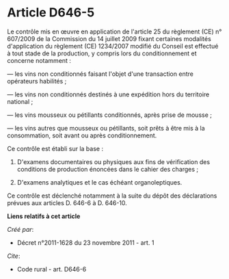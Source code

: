 # Article D646-5

Le contrôle mis en œuvre en application de l'article 25 du règlement (CE) n° 607/2009 de la Commission du 14 juillet 2009
fixant certaines modalités d'application du règlement (CE) 1234/2007 modifié du Conseil est effectué à tout stade de la
production, y compris lors du conditionnement et concerne notamment : 

― les vins non conditionnés faisant l'objet d'une transaction entre opérateurs habilités ; 

― les vins non conditionnés destinés à une expédition hors du territoire national ; 

― les vins mousseux ou pétillants conditionnés, après prise de mousse ; 

― les vins autres que mousseux ou pétillants, soit prêts à être mis à la consommation, soit avant ou après conditionnement. 

Ce contrôle est établi sur la base : 

1. D'examens documentaires ou physiques aux fins de vérification des conditions de production énoncées dans le cahier des
charges ; 

2. D'examens analytiques et le cas échéant organoleptiques. 

Ce contrôle est déclenché notamment à la suite du dépôt des déclarations prévues aux articles D. 646-6 à D. 646-10.

**Liens relatifs à cet article**

_Créé par_:

  - Décret n°2011-1628 du 23 novembre 2011 - art. 1

_Cite_:

  - Code rural - art. D646-6
